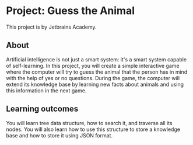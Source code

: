 # Project: Guess the Animal

This project is by Jetbrains Academy.

## About

Artificial intelligence is not just a smart system: it's a smart system capable of self-learning. In this project, you
will create a simple interactive game where the computer will try to guess the animal that the person has in mind with
the help of yes or no questions. During the game, the computer will extend its knowledge base by learning new facts
about animals and using this information in the next game.

## Learning outcomes

You will learn tree data structure, how to search it, and traverse all its nodes. You will also learn how to use this
structure to store a knowledge base and how to store it using JSON format.
